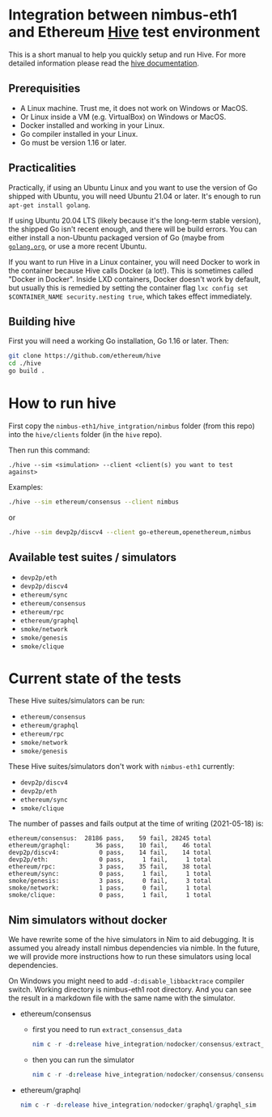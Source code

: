 # Integration between nimbus-eth1 and Ethereum [Hive](https://github.com/ethereum/hive) test environment

This is a short manual to help you quickly setup and run
Hive.  For more detailed information please read the
[hive documentation](https://github.com/ethereum/hive/blob/master/docs/overview.md).

## Prerequisities

- A Linux machine. Trust me, it does not work on Windows or MacOS.
- Or Linux inside a VM (e.g. VirtualBox) on Windows or MacOS.
- Docker installed and working in your Linux.
- Go compiler installed in your Linux.
- Go must be version 1.16 or later.

## Practicalities

Practically, if using an Ubuntu Linux and you want to use the version of Go
shipped with Ubuntu, you will need Ubuntu 21.04 or later.  It's enough to run
`apt-get install golang`.

If using Ubuntu 20.04 LTS (likely because it's the long-term stable version),
the shipped Go isn't recent enough, and there will be build errors.  You can
either install a non-Ubuntu packaged version of Go (maybe from
[`golang.org`](https://golang.org/), or use a more recent Ubuntu.

If you want to run Hive in a Linux container, you will need Docker to work in
the container because Hive calls Docker (a lot!).  This is sometimes called
"Docker in Docker".  Inside LXD containers, Docker doesn't work by default, but
usually this is remedied by setting the container flag `lxc config set
$CONTAINER_NAME security.nesting true`, which takes effect immediately.

## Building hive

First you will need a working Go installation, Go 1.16 or later.  Then:

```bash
git clone https://github.com/ethereum/hive
cd ./hive
go build .
```

# How to run hive

First copy the `nimbus-eth1/hive_intgration/nimbus` folder (from this repo)
into the `hive/clients` folder (in the `hive` repo).

Then run this command:

```
./hive --sim <simulation> --client <client(s) you want to test against>
```

Examples:

```bash
./hive --sim ethereum/consensus --client nimbus
```

or

```bash
./hive --sim devp2p/discv4 --client go-ethereum,openethereum,nimbus
```

## Available test suites / simulators

- `devp2p/eth`
- `devp2p/discv4`
- `ethereum/sync`
- `ethereum/consensus`
- `ethereum/rpc`
- `ethereum/graphql`
- `smoke/network`
- `smoke/genesis`
- `smoke/clique`

# Current state of the tests

These Hive suites/simulators can be run:

- `ethereum/consensus`
- `ethereum/graphql`
- `ethereum/rpc`
- `smoke/network`
- `smoke/genesis`

These Hive suites/simulators don't work with `nimbus-eth1` currently:

- `devp2p/discv4`
- `devp2p/eth`
- `ethereum/sync`
- `smoke/clique`

The number of passes and fails output at the time of writing (2021-05-18) is:

    ethereum/consensus:  28186 pass,    59 fail, 28245 total
    ethereum/graphql:       36 pass,    10 fail,    46 total
    devp2p/discv4:           0 pass,    14 fail,    14 total
    devp2p/eth:              0 pass,     1 fail,     1 total
    ethereum/rpc:            3 pass,    35 fail,    38 total
    ethereum/sync:           0 pass,     1 fail,     1 total
    smoke/genesis:           3 pass,     0 fail,     3 total
    smoke/network:           1 pass,     0 fail,     1 total
    smoke/clique:            0 pass,     1 fail,     1 total

## Nim simulators without docker

We have rewrite some of the hive simulators in Nim to aid debugging.
It is assumed you already install nimbus dependencies via nimble.
In the future, we will provide more instructions how to run these
simulators using local dependencies.

On Windows you might need to add `-d:disable_libbacktrace` compiler switch.
Working directory is nimbus-eth1 root directory. And you can see the result
in a markdown file with the same name with the simulator.

- ethereum/consensus
  - first you need to run `extract_consensus_data`
    ```nim
    nim c -r -d:release hive_integration/nodocker/consensus/extract_consensus_data
    ```
  - then you can run the simulator
    ```nim
    nim c -r -d:release hive_integration/nodocker/consensus/consensus_sim
    ```

- ethereum/graphql
  ```nim
  nim c -r -d:release hive_integration/nodocker/graphql/graphql_sim
  ```
